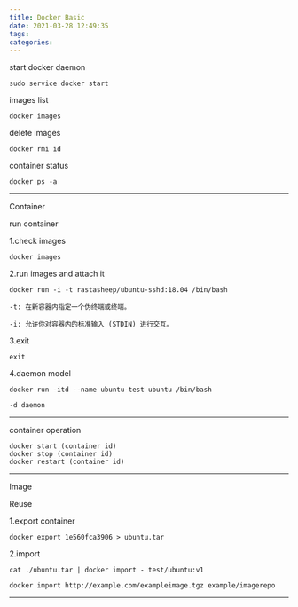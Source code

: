 ```yaml
---
title: Docker Basic
date: 2021-03-28 12:49:35
tags:
categories:
---
```


start docker daemon

```
sudo service docker start
```

images list

```
docker images
```

delete images

```
docker rmi id
```

container status

```
docker ps -a
```

---

Container

run container

1.check images

```
docker images
```

2.run images and attach it

```
docker run -i -t rastasheep/ubuntu-sshd:18.04 /bin/bash
```

```
-t: 在新容器内指定一个伪终端或终端。

-i: 允许你对容器内的标准输入 (STDIN) 进行交互。
```

3.exit

```
exit
```

4.daemon model

```
docker run -itd --name ubuntu-test ubuntu /bin/bash
```

```
-d daemon
```

---



container operation 

```
docker start (container id)
docker stop (container id)
docker restart (container id)
```

---

Image

Reuse

1.export container

```
docker export 1e560fca3906 > ubuntu.tar
```

2.import 

```
cat ./ubuntu.tar | docker import - test/ubuntu:v1
```

```
docker import http://example.com/exampleimage.tgz example/imagerepo
```



---

